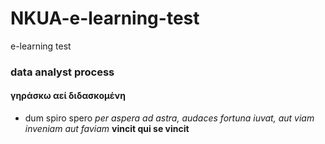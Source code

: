 # NKUA-e-learning-test
e-learning test
### data analyst process
#### γηράσκω αεί διδασκομένη
* dum spiro spero
*per aspera ad astra, audaces fortuna iuvat, aut viam inveniam aut faviam*
**vincit qui se vincit**

